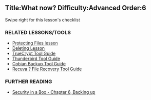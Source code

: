 Title:What now?
Difficulty:Advanced
Order:6
---
Swipe right for this lesson's checklist

### RELATED LESSONS/TOOLS

*   [Protecting Files lesson](umbrella://lesson/protecting-files)
*    [Deleting Lesson](umbrella://lesson/safely-deleting)
*   [TrueCrypt Tool Guide](umbrella://lesson/truecrpyt)
*   [Thunderbird Tool Guide](umbrella://lesson/thunderbird)
*   [Cobian Backup Tool Guide](umbrella://lesson/cobian-backup)
*   [Recuva ? File Recovery Tool Guide](umbrella://lesson/recuva)

### FURTHER READING

*   [Security in a Box - Chapter 6, Backing up](https://securityinabox.org/chapter-6)